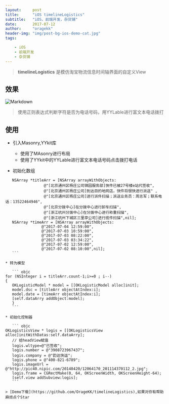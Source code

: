 ```yaml
---
layout:     post
title:      "iOS timelineLogistics"
subtitle:   "iOS，前端开发，杂货铺"
date:       2017-07-12
author:     "oragekk"
header-img: "img/post-bg-ios-demo-cat.jpg"
tags:

    - iOS
    - 前端开发
    - 杂货铺 
---
```

> **timelineLogistics** 是模仿淘宝物流信息时间轴界面的自定义View

## 效果

![Markdown](http://i4.piimg.com/1949/af2a87e889d29664.png)

> 使用正则表达式判断字符是否为电话号码，用YYLable进行富文本电话拨打

## 使用

 * 引入Masonry,YYkit库
 	- 使用了MAsonry进行布局
 	- 使用了YYkit中的YYLable进行富文本电话号码点击拨打电话 
 	
 * 初始化数组
 ``` objc
	NSArray *titleArr = [NSArray arrayWithObjects:
                  @"[北京通州区杨庄公司锦园服务部]快件已被27号楼e站代签收",
                  @"[北京通州区杨庄公司]到达目的地网店，快件将很快进行派送" ,
                  @"[北京通州区杨庄公司]进行派件扫描；派送业务员：周志军；联系电话：13522464946",
                  @"[北京分拨中心]在分拨中心进行卸车扫描",
                  @"[浙江杭州分拨中心]在分拨中心进行称重扫描",
                  @"[浙江杭州下城区三里亭公司]进行揽件扫描",nil];
 	NSArray *timeArr = [NSArray arrayWithObjects:
                 @"2017-07-04 12:59:00",
                 @"2017-07-03 10:59:00",
                 @"2017-07-03 08:22:00",
                 @"2017-07-03 03:34:22",
                 @"2017-07-02 12:59:00",
                 @"2017-07-02 08:10:00",nil];
    ```
                        
 * 转为模型
 
	``` objc
 for (NSInteger i = titleArr.count-1;i>=0 ; i--) 
 { 
 	OKLogisticModel * model = [[OKLogisticModel alloc]init];
 	model.dsc = [titleArr objectAtIndex:i];
 	model.date = [timeArr objectAtIndex:i];
 	[self.dataArry addObject:model];
 	}
    ``` 
    	
 * 初始化控制器
  
	``` objc
 OKLogisticsView * logis = [[OKLogisticsView alloc]initWithDatas:self.dataArry];
    // 给headView赋值
    logis.wltype=@"已签收";
    logis.number = @"3908723967437";
    logis.company = @"韵达快运";
    logis.phone = @"400-821-6789";
    logis.imageUrl = @"http://pic40.nipic.com/20140420/12064170_201114370112_2.jpg";
    logis.frame = CGRectMake(0, 64, OKScreenWidth, OKScreenHeight-64);
    [self.view addSubview:logis];
    ```

> [Demo下载](https://github.com/OrageKK/timelineLogistics),如果对你有帮助麻烦点个Star